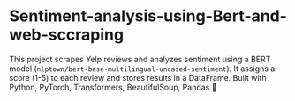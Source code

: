 # Sentiment-analysis-using-Bert-and-web-sccraping
This project scrapes Yelp reviews and analyzes sentiment using a BERT model (`nlptown/bert-base-multilingual-uncased-sentiment`). It assigns a score (1-5) to each review and stores results in a DataFrame. Built with Python, PyTorch, Transformers, BeautifulSoup, Pandas 🚀
